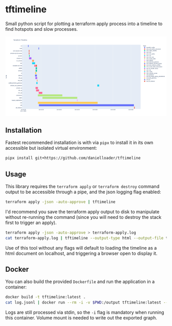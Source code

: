 # tftimeline
Small python script for plotting a terraform apply process into a timeline to find hotspots and slow processes.

![apply](docs/apply.png)


## Installation

Fastest recommended installation is with via `pipx` to install it in its own accessible but isolated virtual environment:

```sh
pipx install git+https://github.com/danielloader/tftimeline
```


## Usage

This library requires the `terraform apply` or `terraform destroy` command output to be accessible through a pipe, and the json logging flag enabled:

```sh
terraform apply -json -auto-approve | tftimeline
```

I'd recommend you save the terraform apply output to disk to manipulate without re-running the command (since you will need to destroy the stack first to trigger an apply).

```sh
terraform apply -json -auto-approve > terraform-apply.log
cat terraform-apply.log | tftimeline --output-type html --output-file timeline.html
```

Use of this tool without any flags will default to loading the timeline as a html document on localhost, and triggering a browser open to display it.

## Docker

You can also build the provided `Dockerfile` and run the application in a container:

```sh
docker build -t tftimeline:latest .
cat log.jsonl | docker run --rm -i -v $PWD:/output tftimeline:latest --output-path /output/index.html
```

Logs are still processed via stdin, so the `-i` flag is mandatory when running this container. 
Volume mount is needed to write out the exported graph.